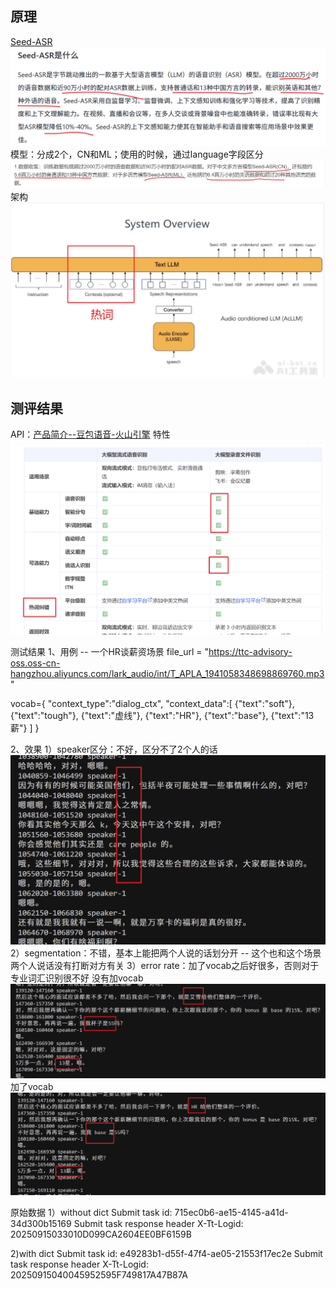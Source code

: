 ## 原理
[Seed-ASR](https://bytedancespeech.github.io/seedasr_tech_report/)
![](attachments/Pasted%20image%2020250915042658.png)
模型：分成2个，CN和ML；使用的时候，通过language字段区分
![](attachments/Pasted%20image%2020250915044340.png)
架构
![](attachments/Pasted%20image%2020250915042848.png)
## 测评结果
API：[产品简介--豆包语音-火山引擎](https://www.volcengine.com/docs/6561/1354871)
特性
![](attachments/Pasted%20image%2020250915041328.png)

测试结果
1、用例 -- 一个HR谈薪资场景
file_url = "https://ttc-advisory-oss.oss-cn-hangzhou.aliyuncs.com/lark_audio/int/T_APLA_1941058348698869760.mp3"

vocab={
    "context_type":"dialog_ctx",
    "context_data":[
        {"text":"soft"},
        {"text":"tough"},
        {"text":"虚线"},
        {"text":"HR"},
        {"text":"base"},
        {"text":"13薪"}
    ]
}

2、效果
1）speaker区分：不好，区分不了2个人的话
![](attachments/Pasted%20image%2020250915041625.png)
2）segmentation：不错，基本上能把两个人说的话划分开 -- 这个也和这个场景两个人说话没有打断对方有关
3）error rate：加了vocab之后好很多，否则对于专业词汇识别很不好
没有加vocab
![](attachments/Pasted%20image%2020250915041951.png)
加了vocab
![](attachments/Pasted%20image%2020250915041834.png)


原始数据
1）without dict
Submit task id: 715ec0b6-ae15-4145-a41d-34d300b15169
Submit task response header X-Tt-Logid: 20250915033010D099CA2604EE0BF6159B

2)with dict
Submit task id: e49283b1-d55f-47f4-ae05-21553f17ec2e
Submit task response header X-Tt-Logid: 20250915040045952595F749817A47B87A

